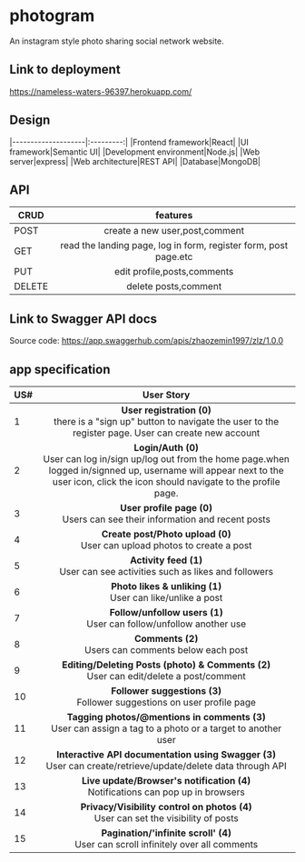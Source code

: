 # photogram
An instagram style photo sharing social network website.

## Link to deployment
https://nameless-waters-96397.herokuapp.com/

## Design
|--------------------|:---------:|
|Frontend framework|React|
|UI framework|Semantic UI|
|Development environment|Node.js|
|Web server|express|
|Web architecture|REST API|
|Database|MongoDB|

## API
| **CRUD** | **features** | 
|-------------|:-----------:|
|POST|create a new user,post,comment|
|GET|read the landing page, log in form, register form, post page.etc|
|PUT|edit profile,posts,comments|
|DELETE|delete posts,comment|

## Link to Swagger API docs
Source code: https://app.swaggerhub.com/apis/zhaozemin1997/zlz/1.0.0

## app specification
| **US#** | **User Story** |
|---------|:--------------:|
|1|**User registration (0)**<br>there is a "sign up" button to navigate the user to the register page. User can create new account 
|2|**Login/Auth (0)**<br>User can log in/sign up/log out from the home page.when logged in/signned up, username will appear next to the user icon, click the icon should navigate to the profile page.
|3|**User profile page (0)**<br>Users can see their information and recent posts
|4|**Create post/Photo upload (0)**<br>User can upload photos to create a post
|5|**Activity feed (1)**<br>User can see activities such as likes and followers
|6|**Photo likes & unliking (1)**<br>User can like/unlike a post
|7|**Follow/unfollow users (1)**<br>User can follow/unfollow another use
|8|**Comments (2)**<br>Users can comments below each post
|9|**Editing/Deleting Posts (photo) & Comments (2)**<br>User can edit/delete a post/comment
|10|**Follower suggestions (3)**<br>Follower suggestions on user profile page
|11|**Tagging photos/@mentions in comments (3)**<br>User can assign a tag to a photo or a target to another user
|12|**Interactive API documentation using Swagger (3)**<br>User can create/retrieve/update/delete data through API
|13|**Live update/Browser's notification (4)**<br>Notifications can pop up in browsers
|14|**Privacy/Visibility control on photos (4)**<br>User can set the visibility of posts
|15|**Pagination/'infinite scroll' (4)**<br>User can scroll infinitely over all comments
